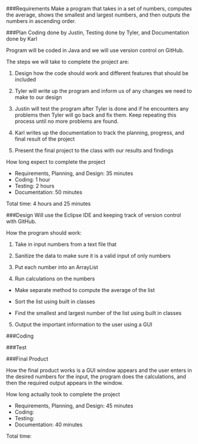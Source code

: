 
###Requirements
Make a program that takes in a set of numbers, computes the average, shows the smallest and largest numbers, and then outputs the numbers in ascending order.

###Plan
Coding done by Justin, Testing done by Tyler, and Documentation done by Karl

Program will be coded in Java and we will use version control on GitHub. 

The steps we will take to complete the project are:

1.	Design how the code should work and different features that should be included

2.	Tyler will write up the program and inform us of any changes we need to make to our design

3.	Justin will test the program after Tyler is done and if he encounters any problems then Tyler will go back and fix them. Keep repeating this process until no more problems are found. 

4.	Karl writes up the documentation to track the planning, progress, and final result of the project

5.	Present the final project to the class with our results and findings

How long expect to complete the project
*	Requirements, Planning, and Design: 35 minutes
*	Coding: 1 hour
*	Testing: 2 hours
* Documentation: 50 minutes


Total time: 4 hours and 25 minutes

###Design
Will use the Eclipse IDE and keeping track of version control with GitHub.

How the program should work:

1. Take in input numbers from a text file that 

2. Sanitize the data to make sure it is a valid input of only numbers

3. Put each number into an ArrayList 

4. Run calculations on the numbers

  * Make separate method to compute the average of the list

  * Sort the list using built in classes

  * Find the smallest and largest number of the list using built in classes

5. Output the important information to the user using a GUI

###Coding

###Test

###Final Product

How the final product works is a GUI window appears and the user enters in the desired numbers for the input, the program does the calculations, and then the required output appears in the window.

How long actually took to complete the project
* Requirements, Planning, and Design: 45 minutes
* Coding: 
* Testing: 
* Documentation: 40 minutes

Total time: 

